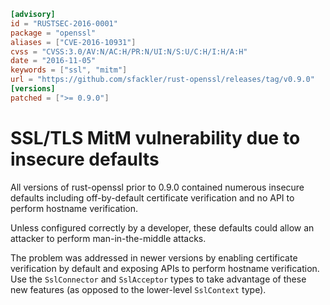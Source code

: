```toml
[advisory]
id = "RUSTSEC-2016-0001"
package = "openssl"
aliases = ["CVE-2016-10931"]
cvss = "CVSS:3.0/AV:N/AC:H/PR:N/UI:N/S:U/C:H/I:H/A:H"
date = "2016-11-05"
keywords = ["ssl", "mitm"]
url = "https://github.com/sfackler/rust-openssl/releases/tag/v0.9.0"
[versions]
patched = [">= 0.9.0"]
```

# SSL/TLS MitM vulnerability due to insecure defaults

All versions of rust-openssl prior to 0.9.0 contained numerous insecure defaults
including off-by-default certificate verification and no API to perform hostname
verification.

Unless configured correctly by a developer, these defaults could allow an attacker
to perform man-in-the-middle attacks.

The problem was addressed in newer versions by enabling certificate verification
by default and exposing APIs to perform hostname verification. Use the
`SslConnector` and `SslAcceptor` types to take advantage of these new features
(as opposed to the lower-level `SslContext` type).
